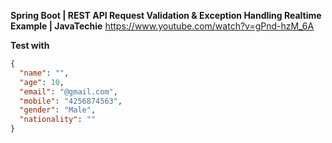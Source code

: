 **Spring Boot | REST API Request Validation & Exception Handling Realtime Example | JavaTechie**
https://www.youtube.com/watch?v=gPnd-hzM_6A

**Test with**

```json
{
  "name": "",
  "age": 10,
  "email": "@gmail.com",
  "mobile": "4256874563",
  "gender": "Male",
  "nationality": ""
}
```